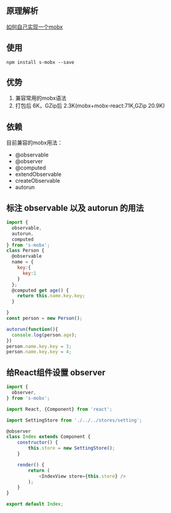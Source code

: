 ## 原理解析

[如何自己实现一个mobx](./doc/readme.md)

## 使用

`npm install s-mobx --save`

## 优势
1. 兼容常用的mobx语法
2. 打包后 6K，GZip后 2.3K(mobx+mobx-react:71K,GZip 20.9K)

## 依赖

目前兼容的mobx用法：

* @observable
* @observer
* @computed
* extendObservable
* createObservable
* autorun

## 标注 observable 以及 autorun 的用法
```javascript
import {
  observable,
  autorun,
  computed
} from 's-mobx';
class Person {
  @observable
  name = {
    key:{
      key:1
    }
  };
  @computed get age() {
    return this.name.key.key;
  }

}
const person = new Person();

autorun(function(){
  console.log(person.age);
})
person.name.key.key = 3;
person.name.key.key = 4;

```
## 给React组件设置 observer

```javascript
import {
  observer,
} from 's-mobx';

import React, {Component} from 'react';

import SettingStore from './../../stores/setting';

@observer
class Index extends Component {
    constructor() {
        this.store = new SettingStore();
    }

    render() {
        return (
            <IndexView store={this.store} />
        );
    }
}

export default Index;

```
